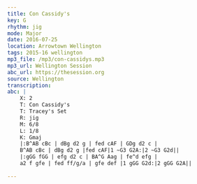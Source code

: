 ```yaml
---
title: Con Cassidy's
key: G
rhythm: jig
mode: Major
date: 2016-07-25
location: Arrowtown Wellington
tags: 2015-16 wellington
mp3_file: /mp3/con-cassidys.mp3
mp3_url: Wellington Session
abc_url: https://thesession.org
source: Wellington
transcription: 
abc: |
    X: 2
    T: Con Cassidy's
    T: Tracey's Set
    R: jig
    M: 6/8
    L: 1/8
    K: Gmaj
    |:B^AB cBc | dBg d2 g | fed cAF | GDg d2 c |
    B^AB cBc | dBg d2 g |fed cAF|1 ~G3 G2A:|2 ~G3 G2d||
    |:gGG fGG | efg d2 c | BA^G Aag | fe^d efg |
    a2 f gfe | fed ff/g/a | gfe def |1 gGG G2d:|2 gGG G2A||
    
---
```


